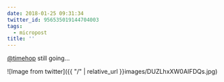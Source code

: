 ```yaml
---
date: 2018-01-25 09:31:34
twitter_id: 956535019144704003
tags:
  - micropost
title: ''
---
```


[@timehop](https://twitter.com/timehop) still going…

![Image from twitter]({{ "/" | relative_url  }}images/DUZLhxXW0AIFDQs.jpg)
